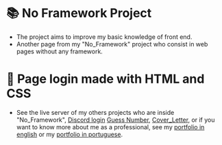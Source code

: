# 📚 No Framework Project
- The project aims to improve my basic knowledge of front end.
- Another page from my "No_Framework" project who consist in web pages without any framework.
#

# :dart: Page login made with HTML and CSS
- See the live server of my others projects who are inside "No_Framework", [Discord login](discord-login-gamma.vercel.app/) [Guess Number](guess-number-gold.vercel.app/), [Cover_Letter](presentation-letter-xi.vercel.app), or if you want to know more about me as a professional, see my [portfolio in english](portfolio-en-six.vercel.app) or my [portfolio in portuguese](portfolio-joapedu.vercel.app).